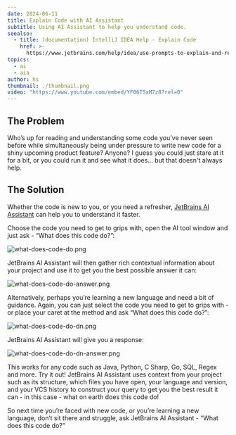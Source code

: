 ```yaml
---
date: 2024-06-11
title: Explain Code with AI Assistant
subtitle: Using AI Assistant to help you understand code.
seealso:
  - title: (documentation) IntelliJ IDEA Help - Explain Code
    href: >-
      https://www.jetbrains.com/help/idea/use-prompts-to-explain-and-refactor-your-code.html#ai-explain-code
topics:
  - ai
  - aia
author: hs
thumbnail: ./thumbnail.png
video: "https://www.youtube.com/embed/YF06TSxM7z8?rel=0"
---
```


## The Problem

Who’s up for reading and understanding some code you’ve never seen before while simultaneously being under pressure to write new code for a shiny upcoming product feature? Anyone? I guess you could just stare at it for a bit, or you could run it and see what it does... but that doesn't always help.

## The Solution

Whether the code is new to you, or you need a refresher, [JetBrains AI Assistant](https://www.jetbrains.com/ai/) can help you to understand it faster.

Choose the code you need to get to grips with, open the AI tool window and just ask - “What does this code do?”:

![what-does-code-do.png](what-does-code-do.png)

JetBrains AI Assistant will then gather rich contextual information about your project and use it to get you the best possible answer it can:

![what-does-code-do-answer.png](what-does-code-do-answer.png)

Alternatively, perhaps you’re learning a new language and need a bit of guidance. Again, you can just select the code you need to get to grips with - or place your caret at the method and ask “What does this code do?”:

![what-does-code-do-dn.png](what-does-code-do-dn.png)

JetBrains AI Assistant will give you a response:

![what-does-code-do-dn-answer.png](what-does-code-do-dn-answer.png)

This works for any code such as Java, Python, C Sharp, Go, SQL, Regex and more. Try it out! JetBrains AI Assistant uses context from your project such as its structure, which files you have open, your language and version, and your VCS history to construct your query to get you the best result it can - in this case - what on earth does this code do!

So next time you’re faced with new code, or you’re learning a new language, don’t sit there and struggle, ask JetBrains AI Assistant - “What does this code do?”
